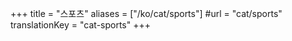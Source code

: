 +++
title = "스포츠"
aliases = ["/ko/cat/sports"]
#url = "cat/sports"
translationKey = "cat-sports"
+++
